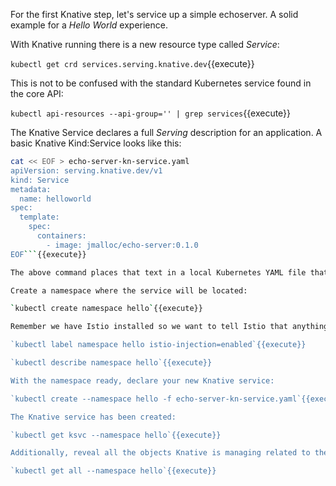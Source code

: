 For the first Knative step, let's service up a simple echoserver. A solid example for a _Hello World_ experience.

With Knative running there is a new resource type called _Service_:

`kubectl get crd services.serving.knative.dev`{{execute}}

This is not to be confused with the standard Kubernetes service found in the core API:

`kubectl api-resources --api-group='' | grep services`{{execute}}

The Knative Service declares a full _Serving_ description for an application. A basic Knative Kind:Service looks like this:

```bash
cat << EOF > echo-server-kn-service.yaml
apiVersion: serving.knative.dev/v1
kind: Service
metadata:
  name: helloworld
spec:
  template:
    spec:
      containers:
        - image: jmalloc/echo-server:0.1.0
EOF```{{execute}}

The above command places that text in a local Kubernetes YAML file that you will submit to the Knative controller. To add the application on Knative the same kubectl CLI tool can be used just like any other Kubernetes based application. The difference is the YAML manifest uses a resource called _Service_.

Create a namespace where the service will be located:

`kubectl create namespace hello`{{execute}}

Remember we have Istio installed so we want to tell Istio that anything in the new _hello_ namespace should be part of the mesh. By adding an Istio label to the _hello_ namespace, Istio's Envoy will be injected into the Pod next to the _echo-server_ application. This will make the Pod a participant of the mesh.

`kubectl label namespace hello istio-injection=enabled`{{execute}}

`kubectl describe namespace hello`{{execute}}

With the namespace ready, declare your new Knative service:

`kubectl create --namespace hello -f echo-server-kn-service.yaml`{{execute}}

The Knative service has been created:

`kubectl get ksvc --namespace hello`{{execute}}

Additionally, reveal all the objects Knative is managing related to the service:

`kubectl get all --namespace hello`{{execute}}
